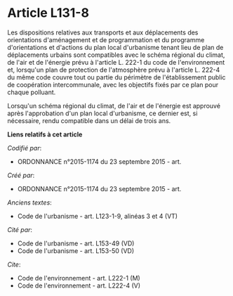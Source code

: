 # Article L131-8

Les dispositions relatives aux transports et aux déplacements des orientations d'aménagement et de programmation et du
programme d'orientations et d'actions du plan local d'urbanisme tenant lieu de plan de déplacements urbains sont compatibles
avec le schéma régional du climat, de l'air et de l'énergie prévu à l'article L. 222-1 du code de l'environnement et,
lorsqu'un plan de protection de l'atmosphère prévu à l'article L. 222-4 du même code couvre tout ou partie du périmètre de
l'établissement public de coopération intercommunale, avec les objectifs fixés par ce plan pour chaque polluant. 

Lorsqu'un schéma régional du climat, de l'air et de l'énergie est approuvé après l'approbation d'un plan local d'urbanisme,
ce dernier est, si nécessaire, rendu compatible dans un délai de trois ans.

**Liens relatifs à cet article**

_Codifié par_:

  - ORDONNANCE n°2015-1174 du 23 septembre 2015 - art.

_Créé par_:

  - ORDONNANCE n°2015-1174 du 23 septembre 2015 - art.

_Anciens textes_:

  - Code de l'urbanisme - art. L123-1-9, alinéas 3 et 4 (VT)

_Cité par_:

  - Code de l'urbanisme - art. L153-49 (VD)
  - Code de l'urbanisme - art. L153-50 (VD)

_Cite_:

  - Code de l'environnement - art. L222-1 (M)
  - Code de l'environnement - art. L222-4 (V)
